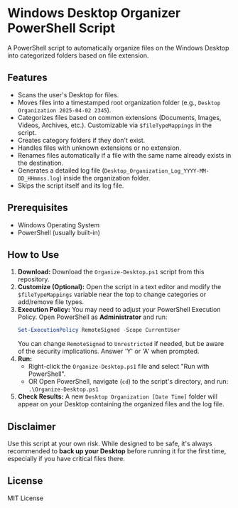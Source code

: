 # Windows Desktop Organizer PowerShell Script

A PowerShell script to automatically organize files on the Windows Desktop into categorized folders based on file extension.

## Features

* Scans the user's Desktop for files.
* Moves files into a timestamped root organization folder (e.g., `Desktop Organization 2025-04-02 2345`).
* Categorizes files based on common extensions (Documents, Images, Videos, Archives, etc.). Customizable via `$fileTypeMappings` in the script.
* Creates category folders if they don't exist.
* Handles files with unknown extensions or no extension.
* Renames files automatically if a file with the same name already exists in the destination.
* Generates a detailed log file (`Desktop_Organization_Log_YYYY-MM-DD_HHmmss.log`) inside the organization folder.
* Skips the script itself and its log file.

## Prerequisites

* Windows Operating System
* PowerShell (usually built-in)

## How to Use

1.  **Download:** Download the `Organize-Desktop.ps1` script from this repository.
2.  **Customize (Optional):** Open the script in a text editor and modify the `$fileTypeMappings` variable near the top to change categories or add/remove file types.
3.  **Execution Policy:** You may need to adjust your PowerShell Execution Policy. Open PowerShell as **Administrator** and run:
    ```powershell
    Set-ExecutionPolicy RemoteSigned -Scope CurrentUser
    ```
    You can change `RemoteSigned` to `Unrestricted` if needed, but be aware of the security implications. Answer 'Y' or 'A' when prompted.
4.  **Run:**
    * Right-click the `Organize-Desktop.ps1` file and select "Run with PowerShell".
    * OR Open PowerShell, navigate (`cd`) to the script's directory, and run: `.\Organize-Desktop.ps1`
5.  **Check Results:** A new `Desktop Organization [Date Time]` folder will appear on your Desktop containing the organized files and the log file.

## Disclaimer

Use this script at your own risk. While designed to be safe, it's always recommended to **back up your Desktop** before running it for the first time, especially if you have critical files there.

## License

MIT License
